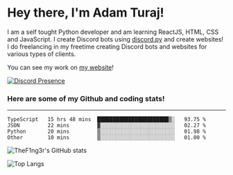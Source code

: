 # Hey there, I'm Adam Turaj!

I am a self tought Python developer and am learning ReactJS, HTML, CSS and JavaScript. I create Discord bots using [discord.py](https://github.com/Rapptz/discord.py) and create websites! I do freelancing in my freetime creating Discord bots and websites for various types of clients.

You can see my work on [my website](https://adamturaj.com)!

[![Discord Presence](https://lanyard.cnrad.dev/api/374147012599218176)](https://discord.com/users/374147012599218176)

### Here are some of my Github and coding stats!

---

<!--START_SECTION:waka-->

```text
TypeScript   15 hrs 48 mins  ███████████████████████▒░   93.75 %
JSON         22 mins         ▓░░░░░░░░░░░░░░░░░░░░░░░░   02.27 %
Python       20 mins         ▒░░░░░░░░░░░░░░░░░░░░░░░░   01.98 %
Other        10 mins         ▒░░░░░░░░░░░░░░░░░░░░░░░░   01.00 %
```

<!--END_SECTION:waka-->

![TheF1ng3r's GitHub stats](https://github-readme-stats.vercel.app/api?username=thef1ng3r&count_private=true&theme=dark)

![Top Langs](https://github-readme-stats.vercel.app/api/top-langs/?username=thef1ng3r&layout=compact&count_private=true&theme=dark)

